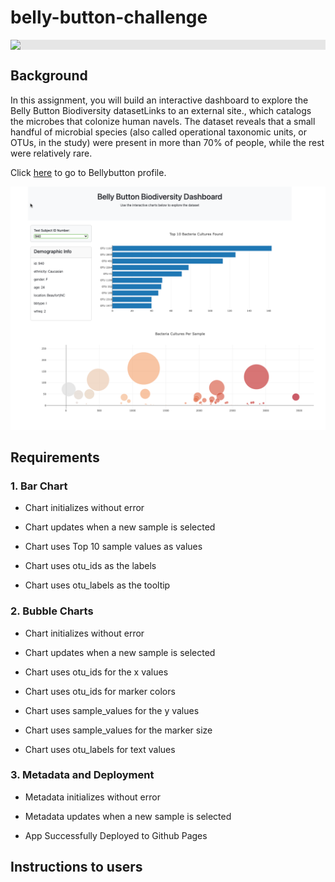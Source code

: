 # belly-button-challenge


<img style="display: block;-webkit-user-select: none;margin: auto;background-color: hsl(0, 0%, 90%);" src="https://user-images.githubusercontent.com/74038190/215283043-76c34df4-b495-46c3-b174-7aca38032b91.gif">


## Background
In this assignment, you will build an interactive dashboard to explore the Belly Button Biodiversity datasetLinks to an external site., which catalogs the microbes that colonize human navels.
The dataset reveals that a small handful of microbial species (also called operational taxonomic units, or OTUs, in the study) were present in more than 70% of people, while the rest were relatively rare.

Click [here](https://suadg.github.io/belly-button-challenge/) to go to Bellybutton profile. 

<img src="https://github.com/Suadg/belly-button-challenge/blob/8f7b85789fba0e0a0a662d09e508156890fd44a2/BellyButton%202024-06-10.png" width="900px">

## Requirements

### 1. Bar Chart 
- Chart initializes without error 

- Chart updates when a new sample is selected 

- Chart uses Top 10 sample values as values 

- Chart uses otu_ids as the labels 

- Chart uses otu_labels as the tooltip 

### 2. Bubble Charts
- Chart initializes without error 

- Chart updates when a new sample is selected 

- Chart uses otu_ids for the x values 

- Chart uses otu_ids for marker colors 

- Chart uses sample_values for the y values 

- Chart uses sample_values for the marker size 

- Chart uses otu_labels for text values 

### 3. Metadata and Deployment
- Metadata initializes without error 

- Metadata updates when a new sample is selected 

- App Successfully Deployed to Github Pages 

## Instructions to users
